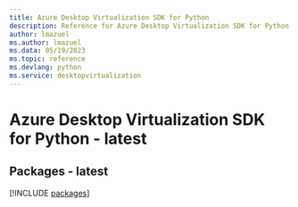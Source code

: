```yaml
---
title: Azure Desktop Virtualization SDK for Python
description: Reference for Azure Desktop Virtualization SDK for Python
author: lmazuel
ms.author: lmazuel
ms.data: 05/19/2023
ms.topic: reference
ms.devlang: python
ms.service: desktopvirtualization
---
```

# Azure Desktop Virtualization SDK for Python - latest
## Packages - latest
[!INCLUDE [packages](desktop-virtualization-index.md)]